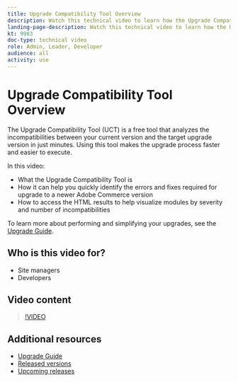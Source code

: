 ```yaml
---
title: Upgrade Compatibility Tool Overview
description: Watch this technical video to learn how the Upgrade Compatibility Tool can make your next upgrade easier, cheaper, and faster.
landing-page-description: Watch this technical video to learn how the Upgrade Compatibility Tool can make your next upgrade easier, cheaper, and faster.
kt: 9983
doc-type: technical video
role: Admin, Leader, Developer
audience: all
activity: use
---
```

# Upgrade Compatibility Tool Overview

The Upgrade Compatibility Tool (UCT) is a free tool that analyzes the incompatibilities between your current version and the target upgrade version in just minutes. Using this tool makes the upgrade process faster and easier to execute.

In this video:

- What the Upgrade Compatibility Tool is
- How it can help you quickly identify the errors and fixes required for upgrade to a newer Adobe Commerce version
- How to access the HTML results to help visualize modules by severity and number of incompatibilities 
 
To learn more about performing and simplifying your upgrades, see the [Upgrade Guide](https://experienceleague.adobe.com/docs/commerce-operations/upgrade-guide/overview.html).

## Who is this video for?

- Site managers
- Developers

## Video content

>[!VIDEO](https://video.tv.adobe.com/v/341245?quality=12&learn=on)

## Additional resources

- [Upgrade Guide](https://experienceleague.adobe.com/docs/commerce-operations/upgrade-guide/overview.html)
- [Released versions](https://devdocs.magento.com/release/released-versions.html)
- [Upcoming releases](https://devdocs.magento.com/release/)
